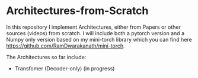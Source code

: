 # Architectures-from-Scratch

In this repository I implement Architectures, either from Papers or other sources (videos) from scratch. I will include both a pytorch version and a Numpy only version based on my mini-torch library which you can find here https://github.com/RamDwarakanath/mini-torch.

The Architectures so far include:
 - Transfomer (Decoder-only) (in progress)
